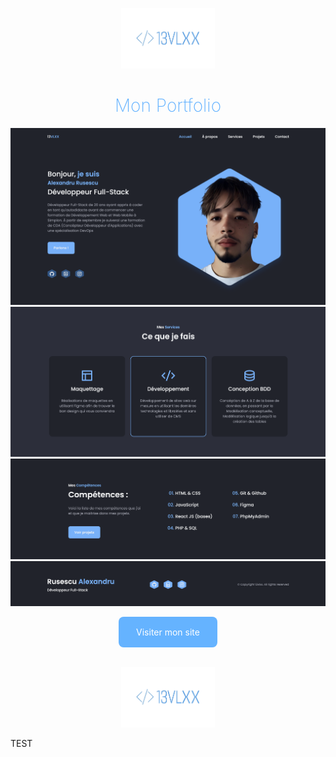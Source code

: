 <p align="center">
  <img src="img/logo3.png" alt="Votre Nom" width="150" />
</p>
<h1 style="text-align:center; color: #65B3FF; font-weight: 200">Mon Portfolio</h1>

![homePage](img/homepage.png)
![servicesPage](img/servicespage.png)
![skillsPage](img/skillspage.png)
![footerPage](img/footer.png)

<div align="center">
  <a target="_blank" href="https://rusescu-alexandru.netlify.app" style="background:#65B3FF; color: white; padding: 1rem 1.75rem; border-radius:0.5rem; display: inline-block; text-decoration: none;">
    Visiter mon site
  </a>
</div>
<br/>
<p align="center">
  <img src="img/logo3.png" alt="Votre Nom" width="150" />
</p>

TEST
